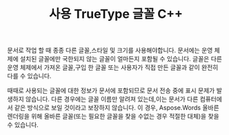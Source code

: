 ﻿---
title: 사용 TrueType 글꼴 C++
second_title: Aspose.Words 에 대한 C++
articleTitle: 사용 TrueType 글꼴
linktitle: 사용 TrueType 글꼴
description: "Aspose.Words 에 대한 C++ 올바른 문서 렌더링을 위해 올바른 글꼴 또는 적절한 대체품을 찾을 수 있습니다. 이렇게 하면 글꼴에 대한 정보가 충분하지 않을 때 표시된 문서와 원본 간의 차이가 최소화됩니다."
type: docs
weight: 20
url: /ko/cpp/using-truetype-fonts/
---

문서로 작업 할 때 종종 다른 글꼴,스타일 및 크기를 사용해야합니다. 문서에는 운영 체제에 설치된 글꼴에만 국한되지 않는 글꼴이 얼마든지 포함될 수 있습니다. 글꼴은 다른 운영 체제에서 가져온 글꼴,구입 한 글꼴 또는 사용자가 직접 만든 글꼴과 같이 완전히 다를 수 있습니다.

때때로 사용되는 글꼴에 대한 정보가 문서에 포함되므로 문서 전송 중에 표시 문제가 발생하지 않습니다. 다른 경우에는 글꼴 이름만 알려져 있는데,이는 문서가 다른 컴퓨터에서 같은 방식으로 보일 것이라고 보장하지 않습니다. 이 경우, Aspose.Words 올바른 렌더링을 위해 올바른 글꼴(또는 필요한 글꼴을 찾을 수없는 경우 적절한 대체)을 찾을 수 있습니다.
